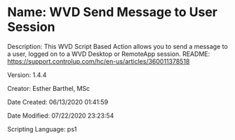 ﻿# Name: WVD Send Message to User Session

Description: This WVD Script Based Action allows you to send a message to a user, logged on to a WVD Desktop or RemoteApp session.
README: https://support.controlup.com/hc/en-us/articles/360011378518

Version: 1.4.4

Creator: Esther Barthel, MSc

Date Created: 06/13/2020 01:41:59

Date Modified: 07/22/2020 23:23:54

Scripting Language: ps1

